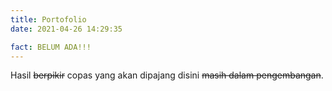 ```yaml
---
title: Portofolio
date: 2021-04-26 14:29:35

fact: BELUM ADA!!!
---
```


Hasil ~~berpikir~~ copas yang akan dipajang disini ~~masih dalam pengembangan~~.